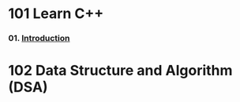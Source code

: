 # 101 Learn C++

   ### 01. [Introduction](101/01intro.md)

# 102 Data Structure and Algorithm (DSA)


